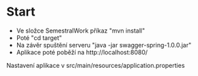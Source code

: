 # Start

* Ve složce SemestralWork příkaz "mvn install"
* Poté "cd target"
* Na závěr spuštění serveru "java -jar swagger-spring-1.0.0.jar"
* Aplikace poté poběží na http://localhost:8080/  

Nastavení aplikace v src/main/resources/application.properties
